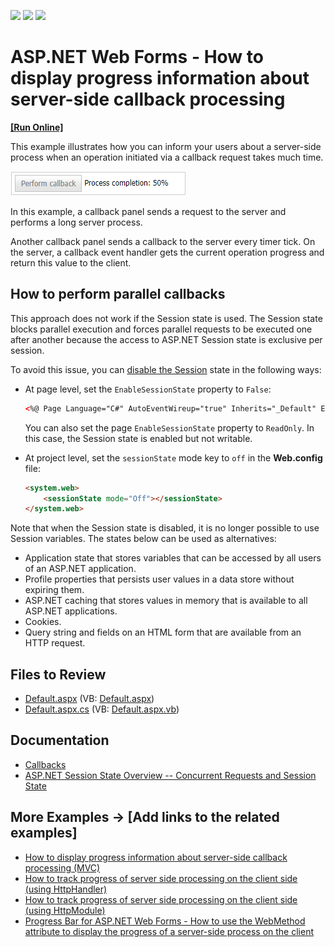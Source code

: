 <!-- default badges list -->
![](https://img.shields.io/endpoint?url=https://codecentral.devexpress.com/api/v1/VersionRange/128564204/14.2.3%2B)
[![](https://img.shields.io/badge/Open_in_DevExpress_Support_Center-FF7200?style=flat-square&logo=DevExpress&logoColor=white)](https://supportcenter.devexpress.com/ticket/details/E918)
[![](https://img.shields.io/badge/📖_How_to_use_DevExpress_Examples-e9f6fc?style=flat-square)](https://docs.devexpress.com/GeneralInformation/403183)
<!-- default badges end -->

# ASP.NET Web Forms - How to display progress information about server-side callback processing
<!-- run online -->
**[[Run Online]](https://codecentral.devexpress.com/e918/)**
<!-- run online end -->

This example illustrates how you can inform your users about a server-side process when an operation initiated via a callback request takes much time.

![](image.png)

In this example, a callback panel sends a request to the server and performs a long server process. 

Another callback panel sends a callback to the server every timer tick. On the server, a callback event handler gets the current operation progress and return this value to the client.

## How to perform parallel callbacks

This approach does not work if the Session state is used. The Session state blocks parallel execution and forces parallel requests to be executed one after another because the access to ASP.NET Session state is exclusive per session. 

To avoid this issue, you can [disable the Session](https://learn.microsoft.com/en-US/troubleshoot/developer/webapps/aspnet/development/disable-asp-session-state) state in the following ways:

- At page level, set the `EnableSessionState` property to `False`:

    ```aspx
    <%@ Page Language="C#" AutoEventWireup="true" Inherits="_Default" EnableSessionState="False" CodeFile="Default.aspx.cs" %>
    ```

    You can also set the page `EnableSessionState` property to `ReadOnly`. In this case, the Session state is enabled but not writable.

- At project level, set the `sessionState` mode key to `off` in the **Web.config** file:

    ```aspx
    <system.web>  
        <sessionState mode="Off"></sessionState>  
    </system.web>
    ```

Note that when the Session state is disabled, it is no longer possible to use Session variables. The states below can be used as alternatives:
- Application state that stores variables that can be accessed by all users of an ASP.NET application.
- Profile properties that persists user values in a data store without expiring them.
- ASP.NET caching that stores values in memory that is available to all ASP.NET applications.
- Cookies.
- Query string and fields on an HTML form that are available from an HTTP request.


## Files to Review

* [Default.aspx](./CS/WebSite/Default.aspx) (VB: [Default.aspx](./VB/WebSite/Default.aspx))
* [Default.aspx.cs](./CS/WebSite/Default.aspx.cs) (VB: [Default.aspx.vb](./VB/WebSite/Default.aspx.vb))

## Documentation 

* [Callbacks](https://docs.devexpress.com/AspNet/402559/common-concepts/callbacks)
* [ASP.NET Session State Overview -- Concurrent Requests and Session State](https://learn.microsoft.com/en-us/previous-versions/ms178581(v=vs.140)?redirectedfrom=MSDN#concurrent-requests-and-session-state)

## More Examples → [Add links to the related examples]

* [How to display progress information about server-side callback processing (MVC)](https://github.com/DevExpress-Examples/how-to-display-progress-information-about-server-side-callback-processing-mvc-e4244)
* [How to track progress of server side processing on the client side (using HttpHandler)](https://github.com/DevExpress-Examples/how-to-track-progress-of-server-side-processing-on-the-client-side-using-httphandler-e4651)
* [How to track progress of server side processing on the client side (using HttpModule)](https://github.com/DevExpress-Examples/how-to-track-progress-of-server-side-processing-on-the-client-side-using-httpmodule-e4656)
* [Progress Bar for ASP.NET Web Forms - How to use the WebMethod attribute to display the progress of a server-side process on the client](https://github.com/DevExpress-Examples/asp-net-web-forms-progress-bar-display-server-process-progress)
